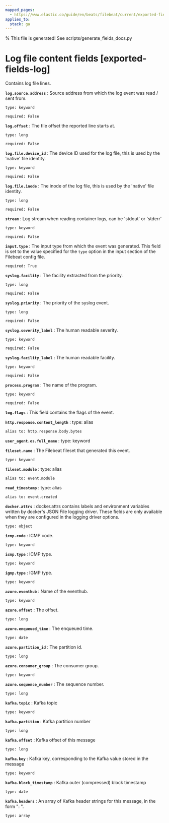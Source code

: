 ```yaml
---
mapped_pages:
  - https://www.elastic.co/guide/en/beats/filebeat/current/exported-fields-log.html
applies_to:
  stack: ga
---
```


% This file is generated! See scripts/generate_fields_docs.py

# Log file content fields [exported-fields-log]

Contains log file lines.

**`log.source.address`**
:   Source address from which the log event was read / sent from.

    type: keyword

    required: False


**`log.offset`**
:   The file offset the reported line starts at.

    type: long

    required: False


**`log.file.device_id`**
:   The device ID used for the log file, this is used by the 'native' file identity.

    type: keyword

    required: False


**`log.file.inode`**
:   The inode of the log file, this is used by the 'native' file identity.

    type: long

    required: False


**`stream`**
:   Log stream when reading container logs, can be 'stdout' or 'stderr'

    type: keyword

    required: False


**`input.type`**
:   The input type from which the event was generated. This field is set to the value specified for the `type` option in the input section of the Filebeat config file.

    required: True


**`syslog.facility`**
:   The facility extracted from the priority.

    type: long

    required: False


**`syslog.priority`**
:   The priority of the syslog event.

    type: long

    required: False


**`syslog.severity_label`**
:   The human readable severity.

    type: keyword

    required: False


**`syslog.facility_label`**
:   The human readable facility.

    type: keyword

    required: False


**`process.program`**
:   The name of the program.

    type: keyword

    required: False


**`log.flags`**
:   This field contains the flags of the event.


**`http.response.content_length`**
:   type: alias

    alias to: http.response.body.bytes


**`user_agent.os.full_name`**
:   type: keyword


**`fileset.name`**
:   The Filebeat fileset that generated this event.

    type: keyword


**`fileset.module`**
:   type: alias

    alias to: event.module


**`read_timestamp`**
:   type: alias

    alias to: event.created


**`docker.attrs`**
:   docker.attrs contains labels and environment variables written by docker's JSON File logging driver. These fields are only available when they are configured in the logging driver options.

    type: object


**`icmp.code`**
:   ICMP code.

    type: keyword


**`icmp.type`**
:   ICMP type.

    type: keyword


**`igmp.type`**
:   IGMP type.

    type: keyword


**`azure.eventhub`**
:   Name of the eventhub.

    type: keyword


**`azure.offset`**
:   The offset.

    type: long


**`azure.enqueued_time`**
:   The enqueued time.

    type: date


**`azure.partition_id`**
:   The partition id.

    type: long


**`azure.consumer_group`**
:   The consumer group.

    type: keyword


**`azure.sequence_number`**
:   The sequence number.

    type: long


**`kafka.topic`**
:   Kafka topic

    type: keyword


**`kafka.partition`**
:   Kafka partition number

    type: long


**`kafka.offset`**
:   Kafka offset of this message

    type: long


**`kafka.key`**
:   Kafka key, corresponding to the Kafka value stored in the message

    type: keyword


**`kafka.block_timestamp`**
:   Kafka outer (compressed) block timestamp

    type: date


**`kafka.headers`**
:   An array of Kafka header strings for this message, in the form "<key>: <value>".

    type: array


